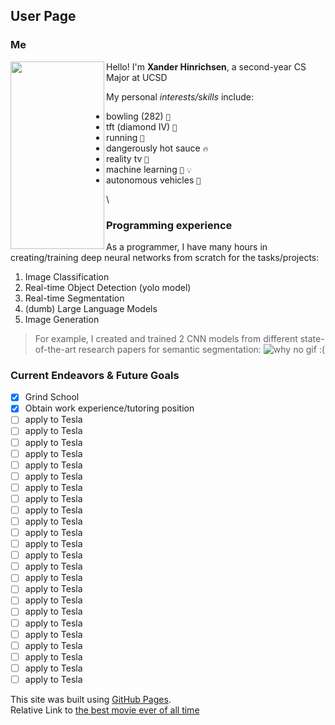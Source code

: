 ## User Page

### Me
<image align="left" src="ME.jpg" alt= "" width="150" height="300">

Hello! I'm **Xander Hinrichsen**, a second-year CS Major at UCSD

My personal *interests/skills* include:
  
* bowling (282) `🎳`
* tft (diamond IV) `🐧`
* running `🏃‍`
* dangerously hot sauce `🔥`
* reality tv `💩`
* machine learning `🤖` `💡`
* autonomous vehicles `🚙` 

\


### Programming experience
  
As a programmer, I have many hours in creating/training deep neural networks from scratch for the tasks/projects:
1. Image Classification
2. Real-time Object Detection (yolo model)
3. Real-time Segmentation
4. (dumb) Large Language Models
5. Image Generation
  
> For example, I created and trained 2 CNN models from different state-of-the-art research papers for semantic segmentation: 
![why no gif :(](https://media.giphy.com/media/ebRcNQM49EMMkkWeLB/giphy.gif)
  
### Current Endeavors & Future Goals   
- [x] Grind School
- [x] Obtain work experience/tutoring position
- [ ] apply to Tesla
- [ ] apply to Tesla 
- [ ] apply to Tesla
- [ ] apply to Tesla
- [ ] apply to Tesla 
- [ ] apply to Tesla
- [ ] apply to Tesla
- [ ] apply to Tesla 
- [ ] apply to Tesla
- [ ] apply to Tesla
- [ ] apply to Tesla 
- [ ] apply to Tesla 
- [ ] apply to Tesla
- [ ] apply to Tesla 
- [ ] apply to Tesla
- [ ] apply to Tesla
- [ ] apply to Tesla 
- [ ] apply to Tesla
- [ ] apply to Tesla
- [ ] apply to Tesla 
- [ ] apply to Tesla
- [ ] apply to Tesla
- [ ] apply to Tesla 
- [ ] apply to Tesla
  
This site was built using [GitHub Pages](https://pages.github.com/). \
Relative Link to [the best movie ever of all time](TopGunMaverick.md)
